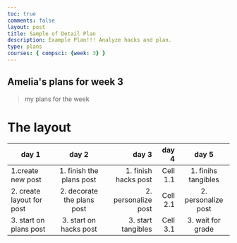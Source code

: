 ```yaml
---
toc: true
comments: false
layout: post
title: Sample of Detail Plan
description: Example Plan!!! Analyze hacks and plan.
type: plans
courses: { compsci: {week: 3} }
---
```


## Amelia's plans for week 3

> my plans for the week

# The layout

| day 1 | day 2 | day 3 | day 4| day 5|
| ---------|:--------:| --------:| -------:|:--------:| 
| 1.create new post|1. finish the plans post|1. finish hacks post|Cell 1.1 |1. finihs tangibles | 
| 2. create layout for post|2. decorate the plans post|2. personalize post |Cell 2.1 |2. personalize post| 
| 3. start on plans post|3. start on hacks post |3. start tangibles|Cell 3.1 |3. wait for grade | 